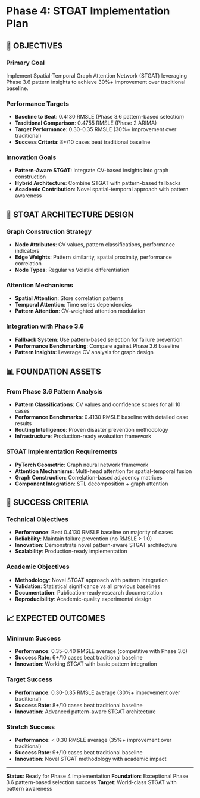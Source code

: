 # Phase 4: STGAT Implementation Plan

## 🎯 OBJECTIVES

### Primary Goal
Implement Spatial-Temporal Graph Attention Network (STGAT) leveraging Phase 3.6 pattern insights to achieve 30%+ improvement over traditional baseline.

### Performance Targets
- **Baseline to Beat**: 0.4130 RMSLE (Phase 3.6 pattern-based selection)
- **Traditional Comparison**: 0.4755 RMSLE (Phase 2 ARIMA)
- **Target Performance**: 0.30-0.35 RMSLE (30%+ improvement over traditional)
- **Success Criteria**: 8+/10 cases beat traditional baseline

### Innovation Goals
- **Pattern-Aware STGAT**: Integrate CV-based insights into graph construction
- **Hybrid Architecture**: Combine STGAT with pattern-based fallbacks
- **Academic Contribution**: Novel spatial-temporal approach with pattern awareness

## 🧠 STGAT ARCHITECTURE DESIGN

### Graph Construction Strategy
- **Node Attributes**: CV values, pattern classifications, performance indicators
- **Edge Weights**: Pattern similarity, spatial proximity, performance correlation
- **Node Types**: Regular vs Volatile differentiation

### Attention Mechanisms
- **Spatial Attention**: Store correlation patterns
- **Temporal Attention**: Time series dependencies
- **Pattern Attention**: CV-weighted attention modulation

### Integration with Phase 3.6
- **Fallback System**: Use pattern-based selection for failure prevention
- **Performance Benchmarking**: Compare against Phase 3.6 baseline
- **Pattern Insights**: Leverage CV analysis for graph design

## 📊 FOUNDATION ASSETS

### From Phase 3.6 Pattern Analysis
- **Pattern Classifications**: CV values and confidence scores for all 10 cases
- **Performance Benchmarks**: 0.4130 RMSLE baseline with detailed case results
- **Routing Intelligence**: Proven disaster prevention methodology
- **Infrastructure**: Production-ready evaluation framework

### STGAT Implementation Requirements
- **PyTorch Geometric**: Graph neural network framework
- **Attention Mechanisms**: Multi-head attention for spatial-temporal fusion
- **Graph Construction**: Correlation-based adjacency matrices
- **Component Integration**: STL decomposition + graph attention

## 🎯 SUCCESS CRITERIA

### Technical Objectives
- **Performance**: Beat 0.4130 RMSLE baseline on majority of cases
- **Reliability**: Maintain failure prevention (no RMSLE > 1.0)
- **Innovation**: Demonstrate novel pattern-aware STGAT architecture
- **Scalability**: Production-ready implementation

### Academic Objectives
- **Methodology**: Novel STGAT approach with pattern integration
- **Validation**: Statistical significance vs all previous baselines
- **Documentation**: Publication-ready research documentation
- **Reproducibility**: Academic-quality experimental design

## 📈 EXPECTED OUTCOMES

### Minimum Success
- **Performance**: 0.35-0.40 RMSLE average (competitive with Phase 3.6)
- **Success Rate**: 6+/10 cases beat traditional baseline
- **Innovation**: Working STGAT with basic pattern integration

### Target Success  
- **Performance**: 0.30-0.35 RMSLE average (30%+ improvement over traditional)
- **Success Rate**: 8+/10 cases beat traditional baseline
- **Innovation**: Advanced pattern-aware STGAT architecture

### Stretch Success
- **Performance**: < 0.30 RMSLE average (35%+ improvement over traditional)
- **Success Rate**: 9+/10 cases beat traditional baseline
- **Innovation**: Novel STGAT methodology with academic impact

---

**Status**: Ready for Phase 4 implementation
**Foundation**: Exceptional Phase 3.6 pattern-based selection success
**Target**: World-class STGAT with pattern awareness
